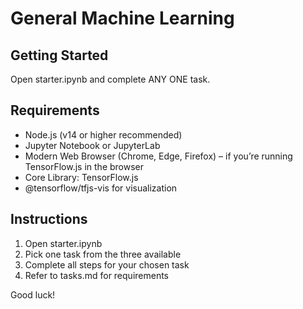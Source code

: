 # General Machine Learning 
## Getting Started
Open starter.ipynb and complete ANY ONE task.
## Requirements 
- Node.js (v14 or higher recommended)
- Jupyter Notebook or JupyterLab
- Modern Web Browser (Chrome, Edge, Firefox) – if you’re running TensorFlow.js in the browser
- Core Library: TensorFlow.js
- @tensorflow/tfjs-vis for visualization

## Instructions
1. Open starter.ipynb
2. Pick one task from the three available
3. Complete all steps for your chosen task
4. Refer to tasks.md for requirements

Good luck!
